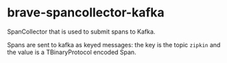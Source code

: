 # brave-spancollector-kafka #

SpanCollector that is used to submit spans to Kafka.

Spans are sent to kafka as keyed messages: the key is the topic `zipkin` 
and the value is a TBinaryProtocol encoded Span.